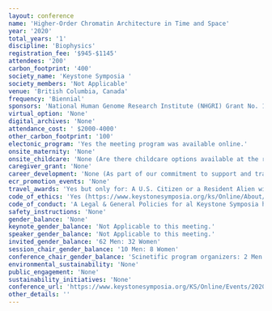 ```yaml
---
layout: conference 
name: 'Higher-Order Chromatin Architecture in Time and Space'
year: '2020'
total_years: '1'
discipline: 'Biophysics'
registration_fee: '$945-$1145'
attendees: '200'
carbon_footprint: '400'
society_name: 'Keystone Symposia '
society_members: 'Not Applicable'
venue: 'British Columbia, Canada'
frequency: 'Biennial'
sponsors: 'National Human Genome Research Institute (NHGRI) Grant No. 1R13HG010979-01 (This grant is funded by the National Human Genome Research Institute (NHGRI) and co-funded by the National Institute Of Biomedical Imaging And Bioengineering (NIBIB).), ArimGenomics, DovetailGenomics(https://dovetailgenomics.com/), Burroughs Wellcome Fund'
virtual_option: 'None'
digital_archives: 'None'
attendance_cost: ' $2000-4000'
other_carbon_footprint: '100'
electonic_program: 'Yes the meeting program was available online.'
onsite_maternity: 'None'
onsite_childcare: 'None (Are there childcare options available at the resort/hotel? Many properties do offer childcare, private babysitting services and/or activities for children. Please contact the resort/hotel directly to inquire about their available childcare options. If the property does not have their own childcare program, they will have local recommendations. Please be sure to book these arrangements in advance.)'
caregiver_grant: 'None'
career_development: 'None (As part of our commitment to support and train the next generation of scientific leaders from all backgrounds, Keystone Symposia hosts Career Roundtables at selected conferences.)'
ecr_promotion_events: 'None'
travel_awards: 'Yes but only for: A U.S. Citizen or a Resident Alien with a Green Card. A graduate or post-doctoral student currently enrolled in an academic program. One of the following ethnic origins: Hispanic American or Latin American, African American or Black, American Indian or Alaska Native, Native Hawaiian or Pacific Islander '
code_of_ethics: 'Yes (https://www.keystonesymposia.org/ks/Online/About/Policies/Online/About_Us/Policies.aspx)'
code_of_conduct: 'A Legal & General Policies for al Keystone Symposia https://www.keystonesymposia.org/ks/Online/About/Policies/Online/About_Us/Policies.aspx'
safety_instructions: 'None'
gender_balance: 'None'
keynote_gender_balance: 'Not Applicable to this meeting.'
speaker_gender_balance: 'Not Applicable to this meeting.'
invited_gender_balance: '62 Men: 32 Women'
session_chair_gender_balance: '10 Men: 8 Women'
conference_chair_gender_balance: 'Scinetific program organizers: 2 Men: 1 Woman'
environmental_sustainability: 'None'
public_engagement: 'None'
sustainability_initiatives: 'None'
conference_url: 'https://www.keystonesymposia.org/KS/Online/Events/2020X3/Details.aspx?EventKey=2020X3'
other_details: ''
---
```

